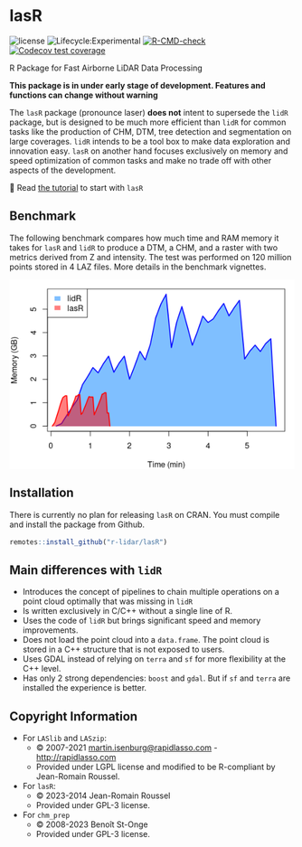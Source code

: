 
# lasR

![license](https://img.shields.io/badge/Licence-GPL--3-blue.svg)
![Lifecycle:Experimental](https://img.shields.io/badge/Lifecycle-Experimental-339999)
[![R-CMD-check](https://github.com/r-lidar/lasR/actions/workflows/R-CMD-check.yaml/badge.svg)](https://github.com/r-lidar/lasR/actions/workflows/R-CMD-check.yaml)
[![Codecov test coverage](https://codecov.io/gh/r-lidar/lasR/branch/main/graph/badge.svg)](https://app.codecov.io/gh/r-lidar/lasR?branch=main)

R Package for Fast Airborne LiDAR Data Processing

**This package is in under early stage of development. Features and functions can change without warning**

The `lasR` package (pronounce laser) **does not** intent to supersede the `lidR` package, but is designed to be much more efficient than `lidR` for common tasks like the production of CHM, DTM, tree detection and segmentation on large coverages. `lidR` intends to be a tool box to make data exploration and innovation easy. `lasR` on another hand focuses exclusively on memory and speed optimization of common tasks and make no trade off with other aspects of the development.

:book: Read [the tutorial](https://r-lidar.github.io/lasR/articles/lasR2.html) to start with `lasR`

## Benchmark

The following benchmark compares how much time and RAM memory it takes for `lasR` and `lidR` to produce a DTM, a CHM, and a raster with two metrics derived from Z and intensity. The test was performed on 120 million points stored in 4 LAZ files. More details in the benchmark vignettes.

<img src="man/figures/readme_benchmark.png" style="display: block; margin: auto;" />

## Installation

There is currently no plan for releasing `lasR` on CRAN. You must compile and install the package from Github.

``` r
remotes::install_github("r-lidar/lasR")
```


## Main differences with `lidR`

- Introduces the concept of pipelines to chain multiple operations on a point cloud optimally that was missing in `lidR`
- Is written exclusively in C/C++ without a single line of R.
- Uses the code of `lidR` but brings significant speed and memory improvements.
- Does not load the point cloud into a `data.frame`. The point cloud is stored in a C++ structure that is not exposed to users.
- Uses GDAL instead of relying on `terra` and `sf` for more flexibility at the C++ level.
- Has only 2 strong dependencies: `boost` and `gdal`. But if `sf` and  `terra` are installed the experience is better.

## Copyright Information

- For `LASlib` and `LASzip`:
  - © 2007-2021 <martin.isenburg@rapidlasso.com> -
    <http://rapidlasso.com>
  - Provided under LGPL license and modified to be R-compliant by
    Jean-Romain Roussel.
- For `lasR`:
  - © 2023-2014 Jean-Romain Roussel
  - Provided under GPL-3 license.
- For `chm_prep`
  - © 2008-2023 Benoît St-Onge
  - Provided under GPL-3 license.
